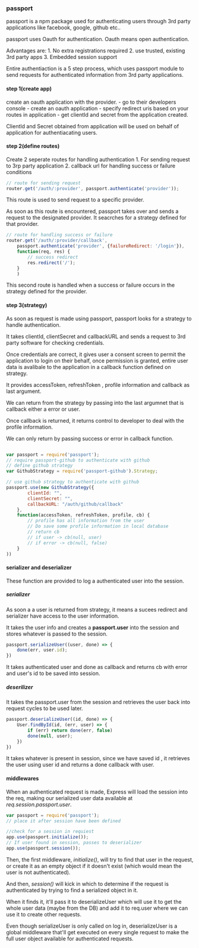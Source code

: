 ### passport
passport is a npm package used for authenticating users through 3rd party applications like facebook, google, github etc..

passport uses Oauth for authentication. Oauth means open authentication.

Advantages are:
    1. No extra registrations required
    2. use trusted, existing 3rd party apps
    3. Embedded session support

Entire authentiaction is a 5 step process, which uses passport module to send requests for authenticated information from 3rd party applications.

#### step 1(create app)

create an oauth application with the provider.
    - go to their developers console
    - create an oauth application
    - specify redirect uris based on your routes in application
    - get clientId and secret from the application created.

ClientId and Secret obtained from application will be used on behalf of application for authentiacating users.

#### step 2(define routes)

Create 2 seperate routes for handling authentication
    1. For sending request to 3rp party application
    2. callback url for handling success or failure conditions

```js
// route for sending request
router.get('/auth/:provider', passport.authenticate('provider'));
```
This route is used to send request to a specific provider.

As soon as this route is encountered, passport takes over and sends a request to the designated provider. It seacrches for a strategy defined for that provider.

```js
// route for handling success or failure
router.get('/auth/:provider/callback', 
    passport.authenticate('provider', {failureRedirect: '/login'}),
    function(req, res) {
        // success redirect
        res.redirect('/');
    }
    )
```

This second route is handled when a success or failure occurs in the strategy defined for the provider.

#### step 3(strategy)

As soon as request is made using passport, passport looks for a strategy to handle authentication.

It takes clientId, clientSecret and callbackURL and sends a request to 3rd party software for checking credentials.

Once credentials are correct, it gives user a consent screen to permit the application to login on their behalf, once permission is granted, entire user data is avalibale to the application in a callback function defined on strategy.

It provides accessToken, refreshToken , profile information and callback as last argument.

We can return from the strategy by passing into the last argumnet that is callback either a error or user.

Once callback is returned, it returns control to developer to deal with the profile information.

We can only return by passing success or error in callback function.

```js

var passport = require('passport');
// require passport-github to authenticate with github
// define github strategy
var GithubStrategy = require('passport-github').Strategy;

// use github strategy to authenticate with github
passport.use(new GithubStrategy({
        clientId: "",
        clientSecret: "",
        callbackURL: "/auth/github/callback"
    },
    function(accessToken, refreshToken, profile, cb) {
        // profile has all information from the user
        // Do save some profile information in local database
        // return cb
        // if user -> cb(null, user)
        // if error -> cb(null, false)
    }
))
```

#### serializer and deserializer
These function are provided to log a authenticated user into the session.

##### serializer
As soon a a user is returned from strategy, it means a sucees redirect and serializer have access to the user information.

It takes the user info and creates a **passport.user** into the session and stores whatever is passed to the session.

```js
passport.serializeUser((user, done) => {
    done(err, user.id);
})
```

It takes authenticated user and done as callback and returns cb with error and user's id to be saved into session. 

##### deserilizer
It takes the passport.user from the session and retrieves the user back into request cycles to be used later.

```js
passport.deserializeUser((id, done) => {
    User.findById(id, (err, user) => {
        if (err) return done(err, false)
        done(null, user);
    })
})
```

It takes whatever is present in session, since we have saved id , it retrieves the user using user id and returns a done callback with user.

#### middlewares

When an authenticated request is made, Express will load the session into the req, making our serialized user data available at *req.session.passport.user*.

```js
var passport = require('passport');
// place it after session have been defined

//check for a session in requiest
app.use(passport.initialize());
// If user found in session, passes to deserializer
app.use(passport.session());
```

Then, the first middleware, *initialize()*, will try to find that user in the request, or create it as an empty object if it doesn't exist (which would mean the user is not authenticated). 

And then, *session()* will kick in which to determine if the request is authenticated by trying to find a serialized object in it.
 
When it finds it, it'll pass it to deserializeUser which will use it to get the whole user data (maybe from the DB) and add it to req.user where we can use it to create other requests.

Even though serializeUser is only called on log in, deserializeUser is a global middleware that'll get executed on every single request to make the full user object available for authenticated requests.






